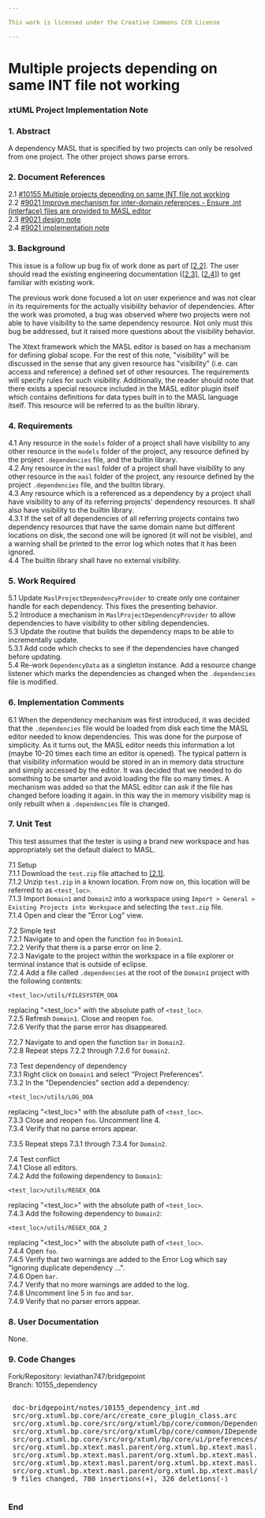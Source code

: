 ```yaml
---

This work is licensed under the Creative Commons CC0 License

---
```


# Multiple projects depending on same INT file not working
### xtUML Project Implementation Note

### 1. Abstract

A dependency MASL that is specified by two projects can only be resolved from
one project. The other project shows parse errors.

### 2. Document References

<a id="2.1"></a>2.1 [#10155 Multiple projects depending on same INT file not working](https://support.onefact.net/issues/10155)  
<a id="2.2"></a>2.2 [#9021 Improve mechanism for inter-domain references - Ensure .int (interface) files are provided to MASL editor](https://support.onefact.net/issues/9021)  
<a id="2.3"></a>2.3 [#9021 design note](9021_dependency_dnt.md)  
<a id="2.4"></a>2.4 [#9021 implementation note](9021_dependency_int.md)  

### 3. Background

This issue is a follow up bug fix of work done as part of [[2.2]](#2.2). The
user should read the existing engineering documentation ([[2.3]](#2.3),
[[2.4]](#2.4)) to get familiar with existing work.

The previous work done focused a lot on user experience and was not clear in its
requirements for the actually visibility behavior of dependencies. After the
work was promoted, a bug was observed where two projects were not able to have
visibility to the same dependency resource. Not only must this bug be addressed,
but it raised more questions about the visibility behavior.

The Xtext framework which the MASL editor is based on has a mechanism for
defining global scope. For the rest of this note, "visibility" will be
discussed in the sense that any given resource has "visibility" (i.e. can
access and reference) a defined set of other resources. The requirements will
specify rules for such visibility. Additionally, the reader should note that
there exists a special resource included in the MASL editor plugin itself which
contains definitions for data types built in to the MASL language itself. This
resource will be referred to as the builtin library.

### 4. Requirements

4.1 Any resource in the `models` folder of a project shall have visibility to
any other resource in the `models` folder of the project, any resource defined
by the project `.dependencies` file, and the builtin library.  
4.2 Any resource in the `masl` folder of a project shall have visibility to
any other resource in the `masl` folder of the project, any resource defined
by the project `.dependencies` file, and the builtin library.  
4.3 Any resource which is a referenced as a dependency by a project shall have
visibility to any of its referring projects' dependency resources. It shall also
have visibility to the builtin library.  
4.3.1 If the set of all dependencies of all referring projects contains two
dependency resources that have the same domain name but different locations on
disk, the second one will be ignored (it will not be visible), and a warning
shall be printed to the error log which notes that it has been ignored.  
4.4 The builtin library shall have no external visibility.  

### 5. Work Required

5.1 Update `MaslProjectDependencyProvider` to create only one container handle
for each dependency. This fixes the presenting behavior.  
5.2 Introduce a mechanism in `MaslProjectDependencyProvider` to allow
dependencies to have visibility to other sibling dependencies.  
5.3 Update the routine that builds the dependency maps to be able to
incrementally update.  
5.3.1 Add code which checks to see if the dependencies have changed before
updating.  
5.4 Re-work `DependencyData` as a singleton instance. Add a resource change listener
which marks the dependencies as changed when the `.dependencies` file is
modified.  

### 6. Implementation Comments

6.1 When the dependency mechanism was first introduced, it was decided that the
`.dependencies` file would be loaded from disk each time the MASL editor needed
to know dependencies. This was done for the purpose of simplicity. As it turns
out, the MASL editor needs this information a lot (maybe 10-20 times each time
an editor is opened). The typical pattern is that visibility information would
be stored in an in memory data structure and simply accessed by the editor. It
was decided that we needed to do something to be smarter and avoid loading the
file so many times. A mechanism was added so that the MASL editor can ask if the
file has changed before loading it again. In this way the in memory visibility
map is only rebuilt when a `.dependencies` file is changed.

### 7. Unit Test

This test assumes that the tester is using a brand new workspace and has
appropriately set the default dialect to MASL.

7.1 Setup  
7.1.1 Download the `test.zip` file attached to [[2.1]](#2.1).  
7.1.2 Unzip `test.zip` in a known location. From now on, this location will be
referred to as `<test_loc>`.  
7.1.3 Import `Domain1` and `Domain2` into a workspace using `Import > General >
Existing Projects into Workspace` and selecting the `test.zip` file.  
7.1.4 Open and clear the "Error Log" view.  

7.2 Simple test  
7.2.1 Navigate to and open the function `foo` in `Domain1`.  
7.2.2 Verify that there is a parse error on line 2.  
7.2.3 Navigate to the project within the workspace in a file explorer or
terminal instance that is outside of eclipse.  
7.2.4 Add a file called `.dependencies` at the root of the `Domain1` project
with the following contents:  
```
<test_loc>/utils/FILESYSTEM_OOA
```
replacing "<test_loc>" with the absolute path of `<test_loc>`.  
7.2.5 Refresh `Domain1`. Close and reopen `foo`.  
7.2.6 Verify that the parse error has disappeared.  

7.2.7 Navigate to and open the function `bar` in `Domain2`.  
7.2.8 Repeat steps 7.2.2 through 7.2.6 for `Domain2`.  

7.3 Test dependency of dependency  
7.3.1 Right click on `Domain1` and select "Project Preferences".  
7.3.2 In the "Dependencies" section add a dependency:  
```
<test_loc>/utils/LOG_OOA
```
replacing "<test_loc>" with the absolute path of `<test_loc>`.  
7.3.3 Close and reopen `foo`. Uncomment line 4.  
7.3.4 Verify that no parse errors appear.  

7.3.5 Repeat steps 7.3.1 through 7.3.4 for `Domain2`.  

7.4 Test conflict  
7.4.1 Close all editors.  
7.4.2 Add the following dependency to `Domain1`:  
```
<test_loc>/utils/REGEX_OOA
```
replacing "<test_loc>" with the absolute path of `<test_loc>`.  
7.4.3 Add the following dependency to `Domain2`:  
```
<test_loc>/utils/REGEX_OOA_2
```
replacing "<test_loc>" with the absolute path of `<test_loc>`.  
7.4.4 Open `foo`.  
7.4.5 Verify that two warnings are added to the Error Log which say "Ignoring
duplicate dependency ...".  
7.4.6 Open `bar`.  
7.4.7 Verify that no more warnings are added to the log.  
7.4.8 Uncomment line 5 in `foo` and `bar`.  
7.4.9 Verify that no parser errors appear.  

### 8. User Documentation

None.

### 9. Code Changes

Fork/Repository: leviathan747/bridgepoint  
Branch: 10155_dependency  

<pre>

 doc-bridgepoint/notes/10155_dependency_int.md                                                                                                | 163 ++++++++++++++++++++++++++++++++++++++++++++++++++++++++++++++++++++
 src/org.xtuml.bp.core/arc/create_core_plugin_class.arc                                                                                       |   6 +++
 src/org.xtuml.bp.core/src/org/xtuml/bp/core/common/DependencyData.java                                                                       | 361 +++++++++++++++++++++++++++++++++++++++++++++++++++++++++++++++++++++++++++++++++++++++++++++++++++----------------------------------------------------
 src/org.xtuml.bp.core/src/org/xtuml/bp/core/common/IDependencyProvider.java                                                                  |  36 +++++++++++++++
 src/org.xtuml.bp.core/src/org/xtuml/bp/core/ui/preferences/BridgePointProjectDependenciesPreferences.java                                    |   6 +--
 src/org.xtuml.bp.xtext.masl.parent/org.xtuml.bp.xtext.masl.ui/src/org/xtuml/bp/xtext/masl/ui/dependency/MaslProjectDependencyProvider.java   | 357 ++++++++++++++++++++++++++++++++++++++++++++++++++++++++++++++++++++++++++++++++++++++++++-----------------------------------------------------------
 src/org.xtuml.bp.xtext.masl.parent/org.xtuml.bp.xtext.masl.ui/src/org/xtuml/bp/xtext/masl/ui/dependency/MaslProjectDependencyProvider.xtend_ | 138 ++++++++++++++++++++++++++++++++++++++--------------------
 src/org.xtuml.bp.xtext.masl.parent/org.xtuml.bp.xtext.masl.ui/src/org/xtuml/bp/xtext/masl/ui/index/MaslWorkspaceProjectsState.xtend          |   9 +++-
 src/org.xtuml.bp.xtext.masl.parent/org.xtuml.bp.xtext.masl/src/org/xtuml/bp/xtext/masl/dependency/MaslDependencyProvider.xtend               |  30 ++++++++-----
 9 files changed, 780 insertions(+), 326 deletions(-)

</pre>

### End

